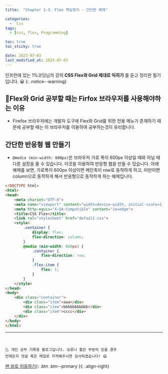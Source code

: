 ```yaml
---
title:  "Chapter 1-3. Flex 핵심정리 - 간단한 예제" 

categories:
  -  Css
tags:
  - [css, flex, Programming]

toc: true
toc_sticky: true

date: 2023-07-03
last_modified_at: 2023-07-03
---
```


인프런에 있는 1%코딩님의 강의 **CSS Flex와 Grid 제대로 익히기** 를 듣고 정리한 필기입니다. 😀
{: .notice--warning}

## 👱Flex와 Grid 공부할 때는 Firfox 브라우저를 사용해야하는 이유
- Firefox 브라우저에는 개발자 도구에 Flex와 Grid를 위한 전용 메뉴가 존재하기 때문에 공부할 때는 이 브라우저를 이용하여 공부하는것이 유리합니다.

## 간단한 반응형 웹 만들기
- `@media (min-width: 600px)`은 브라우저 가로 폭이 600px 이상일 때와 아닐 때 다른 설정을 줄 수 있습니다. 이것을 이용하여 반응형 웹을 만들 수 있습니다. 아래 예제를 보면, 가로폭이 600px 이상이면 메인축이 row로 동작하게 하고, 미만이면 column으로 동작하게 해서 반응형으로 동작하게 하는 예제입니다.

```html
<!DOCTYPE html>
<html>
<head>
	<meta charset="UTF-8">
	<meta name="viewport" content="width=device-width, initial-scale=1.0">
	<meta http-equiv="X-UA-Compatible" content="ie=edge">
	<title>CSS Flex</title>
	<link rel="stylesheet" href="default.css">
	<style>
		.container {
			display: flex;
			flex-direction: column;
		}
		@media (min-width: 600px) {
			.container {
				flex-direction: row;
			}
			.flex-item {
				flex: 1;
			}
		}
	</style>
</head>
<body>
	<div class="container">
		<div class="item">aaa</div>
		<div class="item">bbbbbbbbbbb</div>
		<div class="item">cccc</div>
	</div>
</body>
</html>
```

***
<br>

    🌜 개인 공부 기록용 블로그입니다. 오류나 틀린 부분이 있을 경우 
    언제든지 댓글 혹은 메일로 지적해주시면 감사하겠습니다! 😄

[맨 위로 이동하기](#){: .btn .btn--primary }{: .align-right}